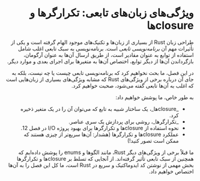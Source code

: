 <div dir="rtl">

# ویژگی‌های زبان‌های تابعی: تکرارگرها و closureها

طراحی زبان Rust از بسیاری از زبان‌ها و تکنیک‌های موجود الهام گرفته است و یکی از تأثیرات مهم آن 
_برنامه‌نویسی تابعی_ است. برنامه‌نویسی به سبک تابعی اغلب شامل استفاده از توابع به عنوان مقادیر 
است، از طریق ارسال آن‌ها به عنوان آرگومان، بازگرداندن آن‌ها از دیگر توابع، اختصاص آن‌ها به 
متغیرها برای اجرای بعدی و موارد دیگر.

در این فصل، ما بحث نخواهیم کرد که برنامه‌نویسی تابعی چیست یا چه نیست، بلکه به جای آن درباره 
برخی از ویژگی‌های Rust که مشابه ویژگی‌های بسیاری از زبان‌هایی است که اغلب به آن‌ها تابعی گفته 
می‌شود، صحبت خواهیم کرد.

به طور خاص، ما پوشش خواهیم داد:

<ul dir="rtl">

<li> _closureها_، یک ساختار شبیه به تابع که می‌توان آن را در یک متغیر ذخیره کرد. </li>
<li> _تکرارگرها_، روشی برای پردازش یک سری عناصر. </li>
<li> نحوه استفاده از closureها و تکرارگرها برای بهبود پروژه I/O در فصل 12. </li>
<li> عملکرد closureها و تکرارگرها (هشدار: آن‌ها سریع‌تر از چیزی هستند که ممکن است تصور کنید!) </li>

</ul>

ما قبلاً برخی از ویژگی‌های دیگر Rust، مانند الگوها و enums را پوشش داده‌ایم که همچنین از 
سبک تابعی تأثیر گرفته‌اند. از آنجایی که تسلط بر closureها و تکرارگرها بخش مهمی از نوشتن کد 
ایدوماکتیک و سریع در Rust است، ما کل این فصل را به آن‌ها اختصاص خواهیم داد.